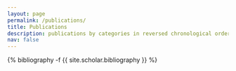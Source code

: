 ```yaml
---
layout: page
permalink: /publications/
title: Publications
description: publications by categories in reversed chronological order. generated by jekyll-scholar.
nav: false
---
```

<!-- _pages/publications.md -->
<div class="publications">

{% bibliography -f {{ site.scholar.bibliography }} %}

</div>

